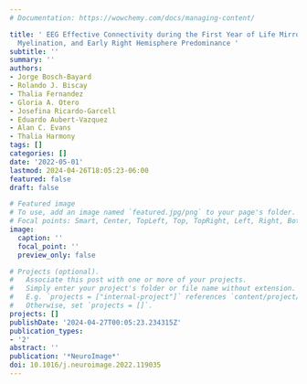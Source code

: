```yaml
---
# Documentation: https://wowchemy.com/docs/managing-content/

title: ' EEG Effective Connectivity during the First Year of Life Mirrors Brain Synaptogenesis,
  Myelination, and Early Right Hemisphere Predominance '
subtitle: ''
summary: ''
authors:
- Jorge Bosch-Bayard
- Rolando J. Biscay
- Thalia Fernandez
- Gloria A. Otero
- Josefina Ricardo-Garcell
- Eduardo Aubert-Vazquez
- Alan C. Evans
- Thalia Harmony
tags: []
categories: []
date: '2022-05-01'
lastmod: 2024-04-26T18:05:23-06:00
featured: false
draft: false

# Featured image
# To use, add an image named `featured.jpg/png` to your page's folder.
# Focal points: Smart, Center, TopLeft, Top, TopRight, Left, Right, BottomLeft, Bottom, BottomRight.
image:
  caption: ''
  focal_point: ''
  preview_only: false

# Projects (optional).
#   Associate this post with one or more of your projects.
#   Simply enter your project's folder or file name without extension.
#   E.g. `projects = ["internal-project"]` references `content/project/deep-learning/index.md`.
#   Otherwise, set `projects = []`.
projects: []
publishDate: '2024-04-27T00:05:23.234315Z'
publication_types:
- '2'
abstract: ''
publication: '*NeuroImage*'
doi: 10.1016/j.neuroimage.2022.119035
---
```

